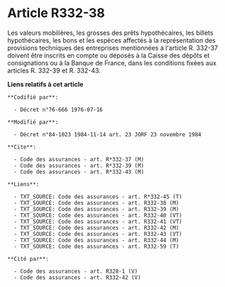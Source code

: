 # Article R332-38

Les valeurs mobilières, les grosses des prêts hypothécaires, les billets hypothécaires, les bons et les espèces affectés à la
représentation des provisions techniques des entreprises mentionnées à l'article R. 332-37 doivent être inscrits en compte ou
déposés à la Caisse des dépôts et consignations ou à la Banque de France, dans les conditions fixées aux articles R. 332-39
et R. 332-43.

**Liens relatifs à cet article**

	**Codifié par**:

	  - Décret n°76-666 1976-07-16

	**Modifié par**:

	  - Décret n°84-1023 1984-11-14 art. 23 JORF 23 novembre 1984

	**Cite**:

	  - Code des assurances - art. R*332-37 (M)
	  - Code des assurances - art. R*332-39 (M)
	  - Code des assurances - art. R*332-43 (M)

	**Liens**:

	  - TXT_SOURCE: Code des assurances - art. R*332-45 (T)
	  - TXT_SOURCE: Code des assurances - art. R332-38 (M)
	  - TXT_SOURCE: Code des assurances - art. R332-39 (M)
	  - TXT_SOURCE: Code des assurances - art. R332-40 (VT)
	  - TXT_SOURCE: Code des assurances - art. R332-41 (VT)
	  - TXT_SOURCE: Code des assurances - art. R332-42 (M)
	  - TXT_SOURCE: Code des assurances - art. R332-43 (VT)
	  - TXT_SOURCE: Code des assurances - art. R332-44 (M)
	  - TXT_SOURCE: Code des assurances - art. R332-59 (T)

	**Cité par**:

	  - Code des assurances - art. R328-1 (V)
	  - Code des assurances - art. R332-42 (V)
